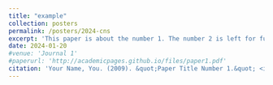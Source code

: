 ```yaml
---
title: "example"
collection: posters
permalink: /posters/2024-cns
excerpt: 'This paper is about the number 1. The number 2 is left for future work.'
date: 2024-01-20
#venue: 'Journal 1'
#paperurl: 'http://academicpages.github.io/files/paper1.pdf'
citation: 'Your Name, You. (2009). &quot;Paper Title Number 1.&quot; <i>Journal 1</i>. 1(1).'
---
```

